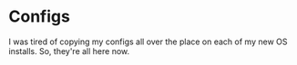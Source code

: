 # Configs
I was tired of copying my configs all over the place on each of my new OS installs. So, they're all here now. 
